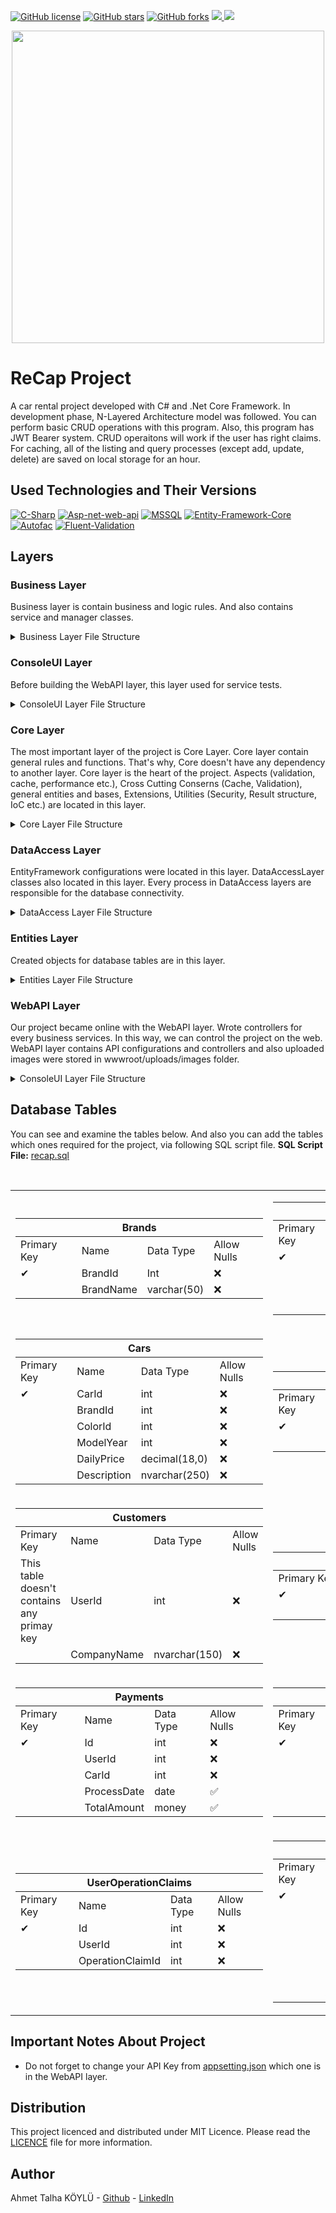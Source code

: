 [![GitHub license](https://img.shields.io/github/license/talhakoylu/ReCapProject?style=for-the-badge)](https://github.com/talhakoylu/ReCapProject/blob/master/LICENSE)
[![GitHub stars](https://img.shields.io/github/stars/talhakoylu/ReCapProject?style=for-the-badge)](https://github.com/talhakoylu/ReCapProject/stargazers)
[![GitHub forks](https://img.shields.io/github/forks/talhakoylu/ReCapProject?style=for-the-badge)](https://github.com/talhakoylu/ReCapProject/network)
<a href="https://www.linkedin.com/in/talhakoylu/">
    <img src="https://img.shields.io/badge/linkedin-%230077B5.svg?&style=for-the-badge&logo=linkedin&logoColor=white" />
</a>
<a href="https://www.twitter.com/talhakoylu/">
    <img src="https://img.shields.io/badge/Twitter-1DA1F2?style=for-the-badge&logo=twitter&logoColor=white" />
</a>

<p align="center"><img src="https://i.imgur.com/S7YH4eA.png" width = 500px ></p>

# ReCap Project
A car rental project developed with C# and .Net Core Framework. In development phase, N-Layered Architecture model was followed.
You can perform basic CRUD operations with this program. Also, this program has JWT Bearer system. 
CRUD operaitons will work if the user has right claims. For caching, all of the listing and query processes (except add, update, delete) are 
saved on local storage for an hour.

## Used Technologies and Their Versions
[![C-Sharp](https://img.shields.io/badge/C%23-239120?style=for-the-badge&logo=c-sharp&logoColor=white)](https://docs.microsoft.com/en-us/dotnet/csharp/)
[![Asp-net-web-api](https://img.shields.io/badge/ASP.NET%20Web%20API-5C2D91?style=for-the-badge&logo=.net&logoColor=white)](https://dotnet.microsoft.com/apps/aspnet)
[![MSSQL](https://img.shields.io/badge/MSSQL-004880?style=for-the-badge&logo=microsoft-sql-server&logoColor=white)](https://www.microsoft.com/en-us/sql-server/sql-server-2019?rtc=2)
[![Entity-Framework-Core](https://img.shields.io/badge/EntityFramework%20Core-v3.1.1-informational?style=for-the-badge&logo=nuget)](https://docs.microsoft.com/en-us/ef/)
[![Autofac](https://img.shields.io/badge/Autofac-v6.1-informational?style=for-the-badge&logo=nuget)](https://autofac.org/)
[![Fluent-Validation](https://img.shields.io/badge/FluentValidation-v9.5.1-informational?style=for-the-badge&logo=nuget&labelColor=orange)](https://fluentvalidation.net/)

## Layers
### Business Layer
Business layer is contain business and logic rules. And also contains service and manager classes.

<details>
  <summary>Business Layer File Structure</summary>      
    <br> 
    
        Business
          |-- Abstract
          |   |-- IAuthService.cs
          |   |-- IBrandService.cs
          |   |-- ICarImageService.cs
          |   |-- ICarService.cs
          |   |-- IColorService.cs
          |   |-- ICustomerService.cs
          |   |-- IPaymentService.cs
          |   |-- IRentalService.cs
          |   |-- IUserService.cs
          |-- Business.csproj
          |-- BusinessAspects
          |   |-- Autofac
          |   |   |-- SecuredOperation.cs
          |-- Concrete
          |   |-- AuthManager.cs
          |   |-- BrandManager.cs
          |   |-- CarImageManager.cs
          |   |-- CarManager.cs
          |   |-- ColorManager.cs
          |   |-- CustomerManager.cs
          |   |-- PaymentManager.cs
          |   |-- RentalManager.cs
          |   |-- UserManager.cs
          |-- Constants
          |   |-- Messages.cs
          |-- DependencyResolvers
          |   |-- Autofac
          |   |   |-- AutofacBusinessModule.cs
          |-- ValidationRules
          |   |-- FluentValidation
          |   |   |-- BrandValidator.cs
          |   |   |-- CarImageValidator.cs
          |   |   |-- CarValidator.cs
          |   |   |-- ColorValidator.cs
          |   |   |-- CustomerValidator.cs
          |   |   |-- RentalValidator.cs
          |   |   |-- UserValidator.cs
</details>

### ConsoleUI Layer
Before building the WebAPI layer, this layer used for service tests.

<details>
  <summary>ConsoleUI Layer File Structure</summary>      
  <br>
  
        ConsoleUI
           |   |-- ConsoleUI.csproj
           |   |-- Program.cs
</details>

### Core Layer
The most important layer of the project is Core Layer. Core layer contain general rules and functions. That's why, Core doesn't have any dependency to another layer. Core layer is the heart of the project. Aspects (validation, cache, performance etc.), Cross Cutting Conserns (Cache, Validation), general entities and bases, Extensions, Utilities (Security, Result structure, IoC etc.) are located in this layer.

<details>
  <summary>Core Layer File Structure</summary>      
  <br>
  
        Core
           |   |-- Aspects
           |   |   |-- Autofac
           |   |   |   |-- Caching
           |   |   |   |   |-- CacheAspect.cs
           |   |   |   |   |-- CacheRemoveAspects.cs
           |   |   |   |-- Performance
           |   |   |   |   |-- PerformanceAspect.cs
           |   |   |   |-- Transaction
           |   |   |   |   |-- TransactionScopeAspect.cs
           |   |   |   |-- Validation
           |   |   |   |   |-- ValidationAspect.cs
           |   |-- Core.csproj
           |   |-- CrossCuttingConcerns
           |   |   |-- Caching
           |   |   |   |-- ICacheManager.cs
           |   |   |   |-- Microsoft
           |   |   |   |   |-- MemoryCacheManager.cs
           |   |   |-- Validation
           |   |   |   |-- FluentValidation
           |   |   |   |   |-- ValidationTool.cs
           |   |-- DataAccess
           |   |   |-- EntityFramework
           |   |   |   |-- EfEntityRepositoryBase.cs
           |   |   |-- IEntityRepository.cs
           |   |-- DependencyResolvers
           |   |   |-- CoreModule.cs
           |   |-- Entities
           |   |   |-- Concrete
           |   |   |   |-- OperationClaim.cs
           |   |   |   |-- OperationClaimDto.cs
           |   |   |   |-- User.cs
           |   |   |   |-- UserOperationClaim.cs
           |   |   |-- IDto.cs
           |   |   |-- IEntity.cs
           |   |-- Extensions
           |   |   |-- ClaimExtensions.cs
           |   |   |-- ClaimsPrincipalExtensions.cs
           |   |   |-- ErrorDetails.cs
           |   |   |-- ExceptionMiddleware.cs
           |   |   |-- ExceptionMiddlewareExtensions.cs
           |   |   |-- ServiceCollectionExtensions.cs
           |   |-- Utilities
           |   |   |-- Business
           |   |   |   |-- BusinessRules.cs
           |   |   |-- Helpers
           |   |   |   |-- FileHelper.cs
           |   |   |-- Interceptors
           |   |   |   |-- AspectInterceptorSelector.cs
           |   |   |   |-- MethodInterception.cs
           |   |   |   |-- MethodInterceptionBaseAttribute.cs
           |   |   |-- IoC
           |   |   |   |-- ICoreModule.cs
           |   |   |   |-- ServiceTool.cs
           |   |   |-- Results
           |   |   |   |-- DataResult.cs
           |   |   |   |-- ErrorDataResult.cs
           |   |   |   |-- ErrorResult.cs
           |   |   |   |-- IDataResult.cs
           |   |   |   |-- IResult.cs
           |   |   |   |-- Result.cs
           |   |   |   |-- SuccessDataResult.cs
           |   |   |   |-- SuccessResult.cs
           |   |   |-- Security
           |   |   |   |-- Encryption
           |   |   |   |   |-- SecurityKeyHelper.cs
           |   |   |   |   |-- SigningCredentialsHelper.cs
           |   |   |   |-- Hashing
           |   |   |   |   |-- HashingHelper.cs
           |   |   |   |-- JWT
           |   |   |   |   |-- AccessToken.cs
           |   |   |   |   |-- ITokenHelper.cs
           |   |   |   |   |-- JwtHelper.cs
           |   |   |   |   |-- TokenOptions.cs


</details>

### DataAccess Layer
EntityFramework configurations were located in this layer. DataAccessLayer classes also located in this layer. Every process in DataAccess layers are responsible for the database connectivity.
<details>
  <summary>DataAccess Layer File Structure</summary>      
  <br>
  
         DataAccess
           |   |-- Abstract
           |   |   |-- IBrandDal.cs
           |   |   |-- ICarDal.cs
           |   |   |-- ICarImageDal.cs
           |   |   |-- IColorDal.cs
           |   |   |-- ICustomerDal.cs
           |   |   |-- IPaymentDal.cs
           |   |   |-- IRentalDal.cs
           |   |   |-- IUserDal.cs
           |   |-- Concrete
           |   |   |-- EntityFramework
           |   |   |   |-- Context
           |   |   |   |   |-- ReCapProjectContext.cs
           |   |   |   |-- EfBrandDal.cs
           |   |   |   |-- EfCarDal.cs
           |   |   |   |-- EfCarImageDal.cs
           |   |   |   |-- EfColorDal.cs
           |   |   |   |-- EfCustomerDal.cs
           |   |   |   |-- EfPaymentDal.cs
           |   |   |   |-- EfRentalDal.cs
           |   |   |   |-- EfUserDal.cs
           |   |   |-- InMemory
           |   |   |   |-- InMemoryBrandDal.cs
           |   |   |   |-- InMemoryCarDal.cs
           |   |   |   |-- InMemoryColorDal.cs
           |   |-- DataAccess.csproj

</details>

### Entities Layer
Created objects for database tables are in this layer.

<details>
  <summary>Entities Layer File Structure</summary>      
  <br>
  
         Entities
           |   |-- Concrete
           |   |   |-- Brand.cs
           |   |   |-- Car.cs
           |   |   |-- CarImage.cs
           |   |   |-- Color.cs
           |   |   |-- Customer.cs
           |   |   |-- Payment.cs
           |   |   |-- Rental.cs
           |   |-- DTOs
           |   |   |-- CarDetailDto.cs
           |   |   |-- CustomerDetailDto.cs
           |   |   |-- PaymentDto.cs
           |   |   |-- RentalDetailDto.cs
           |   |   |-- UserForLoginDto.cs
           |   |   |-- UserForRegisterDto.cs
           |   |-- Entities.csproj
</details>

### WebAPI Layer
Our project became online with the WebAPI layer. Wrote controllers for every business services. In this way, we can control the project on the web. WebAPI layer contains API configurations and controllers and also uploaded images were stored in wwwroot/uploads/images folder.

<details>
  <summary>ConsoleUI Layer File Structure</summary>      
  <br>
  
         WebAPI
           |   |-- Controllers
           |   |   |-- AuthController.cs
           |   |   |-- BrandsController.cs
           |   |   |-- CarImagesController.cs
           |   |   |-- CarsController.cs
           |   |   |-- ColorsController.cs
           |   |   |-- CustomersController.cs
           |   |   |-- PaymentsController.cs
           |   |   |-- RentalsController.cs
           |   |   |-- UsersController.cs
           |   |-- Program.cs
           |   |-- Properties
           |   |   |-- launchSettings.json
           |   |-- Startup.cs
           |   |-- WebAPI.csproj
           |   |-- appsettings.Development.json
           |   |-- appsettings.json
           |   |-- wwwroot
           |   |   |-- uploads
           |   |   |   |-- images
</details>

## Database Tables
You can see and examine the tables below.
And also you can add the tables which ones required for the project, via following SQL script file.
<b>SQL Script File:</b> <a href="https://github.com/talhakoylu/ReCapProject/blob/master/recap.sql">recap.sql</a>
<table>
<tbody>
    </br>
  <tr>
    <td>
        <table>
            <thead>
              <tr>
                <th class="tg-baqh" colspan="4"><span style="font-weight:bold">Brands</span></th>
              </tr>
            </thead>
            <tbody>
              <tr>
                <td>Primary Key</td>
                <td>Name</td>
                <td>Data Type</td>
                <td>Allow Nulls</td>
              </tr>
              <tr>
                <td class="tg-0lax">✔</td>
                <td class="tg-0pky">BrandId</td>
                <td class="tg-0pky">Int</td>
                <td class="tg-0lax">❌</td>
              </tr>
              <tr>
                <td class="tg-0lax"></td>
                <td class="tg-0pky">BrandName</td>
                <td class="tg-0pky">varchar(50)</td>
                <td class="tg-0lax">❌</td>
              </tr>
            </tbody>
         </table>
    </td>
    <td>
       <table>
        <thead>
          <tr>
            <th class="tg-baqh" colspan="4"><span style="font-weight:bold">CarImages</span></th>
          </tr>
        </thead>
        <tbody>
          <tr>
            <td class="tg-1wig">Primary Key</td>
            <td class="tg-fymr">Name</td>
            <td class="tg-fymr">Data Type</td>
            <td class="tg-1wig">Allow Nulls</td>
          </tr>
          <tr>
            <td class="tg-0lax">✔</td>
            <td class="tg-0pky">Id</td>
            <td class="tg-0pky">Int</td>
            <td class="tg-0lax">❌</td>
          </tr>
          <tr>
            <td class="tg-0lax"></td>
            <td class="tg-0pky">CarId</td>
            <td class="tg-0pky">Int</td>
            <td class="tg-0lax">❌</td>
          </tr>
          <tr>
            <td class="tg-0lax"></td>
            <td class="tg-0lax">ImagePath</td>
            <td class="tg-0lax">varchar(MAX)</td>
            <td class="tg-0lax">✅</td>
          </tr>
          <tr>
            <td class="tg-0lax"></td>
            <td class="tg-0lax">Date</td>
            <td class="tg-0lax">datetime</td>
            <td class="tg-0lax">❌</td>
          </tr>
        </tbody>
       </table>
    </td>
  </tr>
  <tr>
    <td>
        <table>
            <thead>
              <tr>
                <th class="tg-baqh" colspan="4"><span style="font-weight:bold">Cars</span></th>
              </tr>
            </thead>
            <tbody>
              <tr>
                <td class="tg-1wig">Primary Key</td>
                <td class="tg-fymr">Name</td>
                <td class="tg-fymr">Data Type</td>
                <td class="tg-1wig">Allow Nulls</td>
              </tr>
              <tr>
                <td class="tg-0lax">✔</td>
                <td class="tg-0pky">CarId</td>
                <td class="tg-0pky">int</td>
                <td class="tg-0lax">❌</td>
              </tr>
              <tr>
                <td class="tg-0lax"></td>
                <td class="tg-0pky">BrandId</td>
                <td class="tg-0pky">int</td>
                <td class="tg-0lax">❌</td>
              </tr>
              <tr>
                <td class="tg-0lax"></td>
                <td class="tg-0lax">ColorId</td>
                <td class="tg-0lax">int</td>
                <td class="tg-0lax">❌</td>
              </tr>
              <tr>
                <td class="tg-0lax"></td>
                <td class="tg-0lax">ModelYear</td>
                <td class="tg-0lax">int</td>
                <td class="tg-0lax">❌</td>
              </tr>
              <tr>
                <td class="tg-0lax"></td>
                <td class="tg-0lax">DailyPrice</td>
                <td class="tg-0lax">decimal(18,0)</td>
                <td class="tg-0lax">❌</td>
              </tr>
              <tr>
                <td class="tg-0lax"></td>
                <td class="tg-0lax">Description</td>
                <td class="tg-0lax">nvarchar(250)</td>
                <td class="tg-0lax">❌</td>
              </tr>
            </tbody>
         </table>
    </td>
    <td>
    <table>
        <thead>
          <tr>
            <th colspan="4">Colors</th>
          </tr>
        </thead>
        <tbody>
          <tr>
            <td>Primary Key</td>
            <td>Name</td>
            <td>Data Type</td>
            <td>Allow Nulls</td>
          </tr>
          <tr>
            <td>✔</td>
            <td>ColorId</td>
            <td>int</td>
            <td>❌</td>
          </tr>
          <tr>
            <td></td>
            <td>ColorName</td>
            <td>varchar(50)</td>
            <td>❌</td>
          </tr>
        </tbody>
     </table>
    </td>
  </tr>
  <tr>
    <td>
        <table>
            <thead>
              <tr>
                <th colspan="4">Customers</th>
              </tr>
            </thead>
            <tbody>
              <tr>
                <td>Primary Key</td>
                <td>Name</td>
                <td>Data Type</td>
                <td>Allow Nulls</td>
              </tr>
              <tr>
                <td>This table doesn't<br>contains any primay<br>key</td>
                <td>UserId</td>
                <td>int</td>
                <td>❌</td>
              </tr>
              <tr>
                <td></td>
                <td>CompanyName</td>
                <td>nvarchar(150)</td>
                <td>❌</td>
              </tr>
            </tbody>
        </table>
    </td>
    <td>
        <table>
            <thead>
              <tr>
                <th colspan="4">OperationsClaims</th>
              </tr>
            </thead>
            <tbody>
              <tr>
                <td>Primary Key</td>
                <td>Name</td>
                <td>Data Type</td>
                <td>Allow Nulls</td>
              </tr>
              <tr>
                <td>✔</td>
                <td>Id</td>
                <td>int</td>
                <td>❌</td>
              </tr>
              <tr>
                <td></td>
                <td>Name</td>
                <td>varchar(150)</td>
                <td>❌</td>
              </tr>
            </tbody>
         </table>
    </td>
  </tr>
  <tr>
    <td>
        <table>
            <thead>
              <tr>
                <th colspan="4">Payments</th>
              </tr>
            </thead>
            <tbody>
              <tr>
                <td>Primary Key</td>
                <td>Name</td>
                <td>Data Type</td>
                <td>Allow Nulls</td>
              </tr>
              <tr>
                <td>✔</td>
                <td>Id</td>
                <td>int</td>
                <td>❌</td>
              </tr>
              <tr>
                <td></td>
                <td>UserId</td>
                <td>int</td>
                <td>❌</td>
              </tr>
              <tr>
                <td></td>
                <td>CarId</td>
                <td>int</td>
                <td>❌</td>
              </tr>
              <tr>
                <td></td>
                <td>ProcessDate</td>
                <td>date</td>
                <td>✅</td>
              </tr>
              <tr>
                <td></td>
                <td>TotalAmount</td>
                <td>money</td>
                <td>✅</td>
              </tr>
            </tbody>
        </table>
    </td>
    <td>
        <table>
            <thead>
              <tr>
                <th colspan="4">Rentals</th>
              </tr>
            </thead>
            <tbody>
              <tr>
                <td>Primary Key</td>
                <td>Name</td>
                <td>Data Type</td>
                <td>Allow Nulls</td>
              </tr>
              <tr>
                <td>✔</td>
                <td>Id</td>
                <td>int</td>
                <td>❌</td>
              </tr>
              <tr>
                <td></td>
                <td>CarId</td>
                <td>int</td>
                <td>❌</td>
              </tr>
              <tr>
                <td></td>
                <td>CustomerId</td>
                <td>int</td>
                <td>❌</td>
              </tr>
              <tr>
                <td></td>
                <td>RentDate</td>
                <td>datetime</td>
                <td>❌</td>
              </tr>
              <tr>
                <td></td>
                <td>ReturnDate</td>
                <td>datetime</td>
                <td>✅</td>
              </tr>
            </tbody>
        </table>
    </td>
  </tr>
  <tr>
    <td>
        <table>
            <thead>
              <tr>
                <th colspan="4">UserOperationClaims</th>
              </tr>
            </thead>
            <tbody>
              <tr>
                <td>Primary Key</td>
                <td>Name</td>
                <td>Data Type</td>
                <td>Allow Nulls</td>
              </tr>
              <tr>
                <td>✔</td>
                <td>Id</td>
                <td>int</td>
                <td>❌</td>
              </tr>
              <tr>
                <td></td>
                <td>UserId</td>
                <td>int</td>
                <td>❌</td>
              </tr>
              <tr>
                <td></td>
                <td>OperationClaimId</td>
                <td>int</td>
                <td>❌</td>
              </tr>
            </tbody>
         </table>
    </td>
    <td>
        <table>
            <thead>
              <tr>
                <th colspan="4">Users</th>
              </tr>
            </thead>
            <tbody>
              <tr>
                <td>Primary Key</td>
                <td>Name</td>
                <td>Data Type</td>
                <td>Allow Nulls</td>
              </tr>
              <tr>
                <td>✔</td>
                <td>Id</td>
                <td>int</td>
                <td>❌</td>
              </tr>
              <tr>
                <td></td>
                <td>FirstName</td>
                <td>varchar(50)</td>
                <td>❌</td>
              </tr>
              <tr>
                <td></td>
                <td>LastName</td>
                <td>varchar(50)</td>
                <td>❌</td>
              </tr>
              <tr>
                <td></td>
                <td>Email</td>
                <td>varchar(150)</td>
                <td>❌</td>
              </tr>
              <tr>
                <td></td>
                <td>PasswordHash</td>
                <td>varbinary(500)</td>
                <td>❌</td>
              </tr>
              <tr>
                <td></td>
                <td>PasswordSalt</td>
                <td>varbinary(500)</td>
                <td>❌</td>
              </tr>
              <tr>
                <td></td>
                <td>Status</td>
                <td>bit</td>
                <td>❌</td>
              </tr>
            </tbody>
         </table>
    </td>
  </tr>
</tbody>
</table>

## Important Notes About Project
- Do not forget to change your API Key from <a href="https://github.com/talhakoylu/ReCapProject/blob/master/ReCapProject/WebAPI/appsettings.json">appsetting.json</a> which one is in the WebAPI layer.

## Distribution
This project licenced and distributed under MIT Licence. Please read the <a href="https://github.com/talhakoylu/ReCapProject/blob/master/LICENSE">LICENCE</a> file for more information.

## Author
Ahmet Talha KÖYLÜ - <a href="https://github.com/talhakoylu/">Github</a> - <a href="https://linkedin.com/in/talhakoylu">LinkedIn</a>
